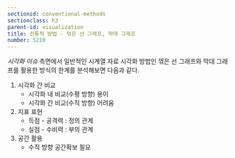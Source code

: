 ```yaml
---
sectionid: conventional-methods
sectionclass: h3
parent-id: visualization
title: 전통적 방법 - 꺾은 선 그래프, 막대 그래프
number: 5210
---
```


*시각화 이슈* 측면에서 일반적인 시계열 자료 시각화 방법인 꺾은 선 그래프와 막대 그래프를 활용한 방식의 한계를 분석해보면 다음과 같다.

1. 시각화 간 비교
	- 시각화 내 비교(수평 방향) 용이
	- 시각화 간 비교(수직 방향) 어려움
2. 지표 표현
	- 득점 - 공격력 : 정의 관계
	- 실점 - 수비력 : 부의 관계
3. 공간 활용
	- 수직 방향 공간확보 필요